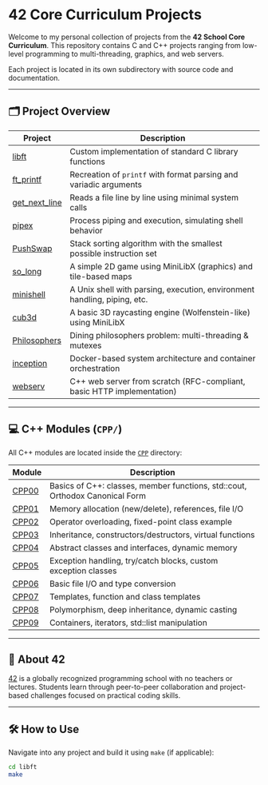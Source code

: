 # 42 Core Curriculum Projects

Welcome to my personal collection of projects from the **42 School Core Curriculum**.
This repository contains C and C++ projects ranging from low-level programming to multi-threading, graphics, and web servers.

Each project is located in its own subdirectory with source code and documentation.

---

## 🗂 Project Overview

| Project                     | Description                                                                 |
|-----------------------------|-----------------------------------------------------------------------------|
| [libft](./libft)            | Custom implementation of standard C library functions                      |
| [ft_printf](./ft_printf)    | Recreation of `printf` with format parsing and variadic arguments          |
| [get_next_line](./get_next_line) | Reads a file line by line using minimal system calls              |
| [pipex](./pipex)            | Process piping and execution, simulating shell behavior                    |
| [PushSwap](./PushSwap)      | Stack sorting algorithm with the smallest possible instruction set         |
| [so_long](./so_long)        | A simple 2D game using MiniLibX (graphics) and tile-based maps             |
| [minishell](./minishell)    | A Unix shell with parsing, execution, environment handling, piping, etc.   |
| [cub3d](./cub3d)            | A basic 3D raycasting engine (Wolfenstein-like) using MiniLibX             |
| [Philosophers](./Philosophers) | Dining philosophers problem: multi-threading & mutexes               |
| [inception](./inception)    | Docker-based system architecture and container orchestration               |
| [webserv](./webserv)        | C++ web server from scratch (RFC-compliant, basic HTTP implementation)     |

---

## 💻 C++ Modules (`CPP/`)

All C++ modules are located inside the [`CPP`](./CPP) directory:

| Module           | Description                                                                 |
|------------------|-----------------------------------------------------------------------------|
| [CPP00](./CPP/CPP00) | Basics of C++: classes, member functions, std::cout, Orthodox Canonical Form |
| [CPP01](./CPP/CPP01) | Memory allocation (new/delete), references, file I/O                      |
| [CPP02](./CPP/CPP02) | Operator overloading, fixed-point class example                          |
| [CPP03](./CPP/CPP03) | Inheritance, constructors/destructors, virtual functions                 |
| [CPP04](./CPP/CPP04) | Abstract classes and interfaces, dynamic memory                         |
| [CPP05](./CPP/CPP05) | Exception handling, try/catch blocks, custom exception classes           |
| [CPP06](./CPP/CPP06) | Basic file I/O and type conversion                                       |
| [CPP07](./CPP/CPP07) | Templates, function and class templates                                  |
| [CPP08](./CPP/CPP08) | Polymorphism, deep inheritance, dynamic casting                         |
| [CPP09](./CPP/CPP09) | Containers, iterators, std::list manipulation                            |

---

## 🏫 About 42

[42](https://42wolfsburg.de/) is a globally recognized programming school with no teachers or lectures.
Students learn through peer-to-peer collaboration and project-based challenges focused on practical coding skills.

---

## 🛠 How to Use

Navigate into any project and build it using `make` (if applicable):

```bash
cd libft
make
